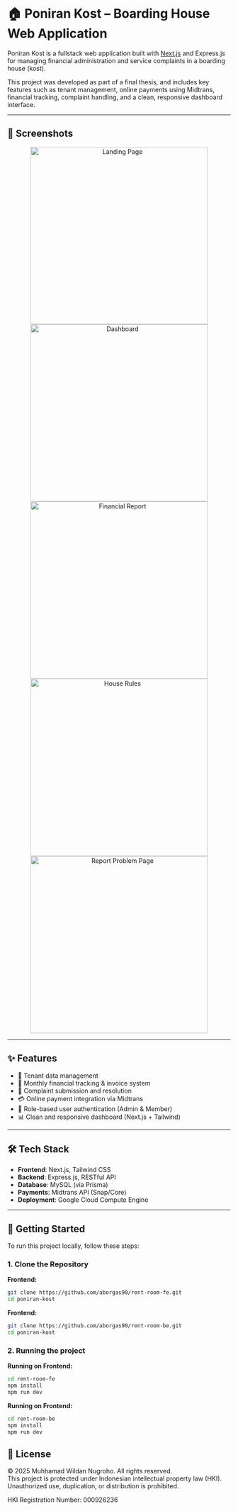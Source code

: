 # 🏠 Poniran Kost – Boarding House Web Application

Poniran Kost is a fullstack web application built with [Next.js](https://nextjs.org) and Express.js for managing financial administration and service complaints in a boarding house (kost).

This project was developed as part of a final thesis, and includes key features such as tenant management, online payments using Midtrans, financial tracking, complaint handling, and a clean, responsive dashboard interface.

---

## 📸 Screenshots

<p align="center">
  <img src="https://drive.google.com/uc?export=view&id=1fw0IbmB35UvvXhmE_tYm5JeNYWA6UtsA" alt="Landing Page" width="400"/>
  <img src="https://drive.google.com/uc?export=view&id=144IIcAYx5a1XzpF4u8zJnhw5uky1c51k" alt="Dashboard" width="400"/>
  <img src="https://drive.google.com/uc?export=view&id=1pXAp5MUhEQ2k8v5qwu8Rmq" alt="Financial Report" width="400"/>
  <img src="https://drive.google.com/uc?export=view&id=14oiosLwqoGHLYoITxGEtzk2R53b5lIXg" alt="House Rules" width="400"/>
  <img src="https://drive.google.com/uc?export=view&id=1Ww3OcwFoZ-5AxMdZZYAWEhNPvrtAN3Jz" alt="Report Problem Page" width="400"/>
</p>

---

## ✨ Features

- 🧍 Tenant data management
- 🧾 Monthly financial tracking & invoice system
- 💬 Complaint submission and resolution
- 💳 Online payment integration via Midtrans
- 🔐 Role-based user authentication (Admin & Member)
- 📊 Clean and responsive dashboard (Next.js + Tailwind)

---

## 🛠 Tech Stack

- **Frontend**: Next.js, Tailwind CSS
- **Backend**: Express.js, RESTful API
- **Database**: MySQL (via Prisma)
- **Payments**: Midtrans API (Snap/Core)
- **Deployment**: Google Cloud Compute Engine

---

## 🚀 Getting Started

To run this project locally, follow these steps:

### 1. Clone the Repository

**Frontend:**

```bash
git clone https://github.com/aborgas90/rent-room-fe.git
cd poniran-kost
```

**Frontend:**

```bash
git clone https://github.com/aborgas90/rent-room-be.git
cd poniran-kost
```

### 2. Running the project

**Running on Frontend:**

```bash
cd rent-room-fe
npm install
npm run dev
```

**Running on Frontend:**

```bash
cd rent-room-be
npm install
npm run dev
```

## 📄 License

© 2025 Muhhamad Wildan Nugroho. All rights reserved.  
This project is protected under Indonesian intellectual property law (HKI).  
Unauthorized use, duplication, or distribution is prohibited.

HKI Registration Number: 000926236
